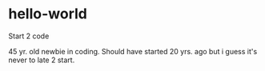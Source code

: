 # hello-world

Start 2 code

45 yr. old newbie in coding. Should have started 20 yrs. ago but i guess it's never to late 2 start. 
